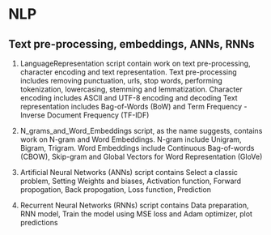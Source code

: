 # NLP
## Text pre-processing, embeddings, ANNs, RNNs


1.  LanguageRepresentation script contain work on text pre-processing, character encoding and text representation.
     Text pre-processing includes removing punctuation, urls, stop words, performing tokenization, lowercasing, stemming and lemmatization.
     Character encoding includes ASCII and UTF-8 encoding and decoding
     Text representation includes Bag-of-Words (BoW) and Term Frequency - Inverse Document Frequency (TF-IDF)

2.  N_grams_and_Word_Embeddings script, as the name suggests, contains work on N-gram and Word Embeddings.
     N-gram include Unigram, Bigram, Trigram.
     Word Embeddings include Continuous Bag-of-words (CBOW), Skip-gram and Global Vectors for Word Representation (GloVe)

3. Artificial Neural Networks (ANNs) script contains
   Select a classic problem, Setting Weights and biases, Activation function, Forward propogation, Back propogation, Loss function, Prediction

4. Recurrent Neural Networks (RNNs) script contains
   Data preparation, RNN model, Train the model using MSE loss and Adam optimizer, plot predictions   

